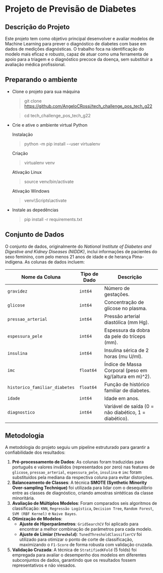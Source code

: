 # Projeto de Previsão de Diabetes

## Descrição do Projeto

Este projeto tem como objetivo principal desenvolver e avaliar modelos de Machine Learning para prever o diagnóstico de diabetes com base em dados de medições diagnósticas. O trabalho foca na identificação do modelo mais eficaz e robusto, capaz de atuar como uma ferramenta de apoio para a triagem e o diagnóstico precoce da doença, sem substituir a avaliação médica profissional.


## Preparando o ambiente

- Clone o projeto para sua máquina


    >git clone https://github.com/AngeloCRossi/tech_challenge_pos_tech_g22
    
    >cd tech_challenge_pos_tech_g22

- Crie e ative o ambiente virtual Python

    Instalação
    >python -m pip install --user virtualenv

    Criação
    >virtualenv venv

    Ativação Linux
    >source venv/bin/activate

    Ativação Windows
    >venv\Scripts\activate


- Instale as depedências

    >pip install -r requirements.txt



## Conjunto de Dados

O conjunto de dados, originalmente do *National Institute of Diabetes and Digestive and Kidney Diseases (NIDDK)*, inclui informações de pacientes do sexo feminino, com pelo menos 21 anos de idade e de herança Pima-indígena. As colunas de dados incluem:

| Nome da Coluna             | Tipo de Dado | Descrição                                  |
| -------------------------- | ------------ | ------------------------------------------ |
| `gravidez`                 | `int64`      | Número de gestações.                       |
| `glicose`                  | `int64`      | Concentração de glicose no plasma.         |
| `pressao_arterial`         | `int64`      | Pressão arterial diastólica (mm Hg).       |
| `espessura_pele`           | `int64`      | Espessura da dobra da pele do tríceps (mm).|
| `insulina`                 | `int64`      | Insulina sérica de 2 horas (mu U/ml).      |
| `imc`                      | `float64`    | Índice de Massa Corporal (peso em kg/(altura em m)^2).|
| `historico_familiar_diabetes` | `float64`    | Função de histórico familiar de diabetes.  |
| `idade`                    | `int64`      | Idade em anos.                             |
| `diagnostico`              | `int64`      | Variável de saída (0 = não diabético, 1 = diabético). |

## Metodologia

A metodologia do projeto seguiu um pipeline estruturado para garantir a confiabilidade dos resultados:

1.  **Pré-processamento de Dados**: As colunas foram traduzidas para português e valores inválidos (representados por zero) nas features de `glicose`, `pressao_arterial`, `espessura_pele`, `insulina` e `imc` foram substituídos pela mediana da respectiva coluna para evitar distorções.
2.  **Balanceamento de Classes**: A técnica **SMOTE (Synthetic Minority Over-sampling Technique)** foi utilizada para lidar com o desequilíbrio entre as classes de diagnóstico, criando amostras sintéticas da classe minoritária.
3.  **Avaliação de Múltiplos Modelos**: Foram comparados seis algoritmos de classificação: `KNN`, `Regressão Logística`, `Decision Tree`, `Random Forest`, `SVM (RBF Kernel)` e `Naive Bayes`.
4.  **Otimização de Modelos**:
    * **Ajuste de Hiperparâmetros**: `GridSearchCV` foi aplicado para encontrar a melhor combinação de parâmetros para cada modelo.
    * **Ajuste de Limiar (`Threshold`)**: `TunedThresholdClassifierCV` foi utilizado para otimizar o ponto de corte de classificação, maximizando o `F1-Score` de forma robusta com validação cruzada.
5.  **Validação Cruzada**: A técnica de `StratifiedKFold` (5 folds) foi empregada para avaliar o desempenho dos modelos em diferentes subconjuntos de dados, garantindo que os resultados fossem representativos e não viesados.
